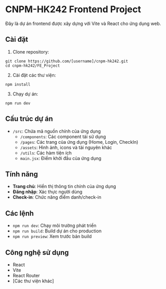 # CNPM-HK242 Frontend Project

Đây là dự án frontend được xây dựng với Vite và React cho ứng dụng web.

## Cài đặt

1. Clone repository:
```
git clone https://github.com/[username]/cnpm-hk242.git
cd cnpm-hk242/FE_Project
```

2. Cài đặt các thư viện:
```
npm install
```

3. Chạy dự án:
```
npm run dev
```

## Cấu trúc dự án

- `/src`: Chứa mã nguồn chính của ứng dụng
  - `/components`: Các component tái sử dụng
  - `/pages`: Các trang của ứng dụng (Home, Login, CheckIn)
  - `/assets`: Hình ảnh, icons và tài nguyên khác
  - `/utils`: Các hàm tiện ích
  - `main.jsx`: Điểm khởi đầu của ứng dụng

## Tính năng

- **Trang chủ**: Hiển thị thông tin chính của ứng dụng
- **Đăng nhập**: Xác thực người dùng
- **Check-in**: Chức năng điểm danh/check-in

## Các lệnh

- `npm run dev`: Chạy môi trường phát triển
- `npm run build`: Build dự án cho production
- `npm run preview`: Xem trước bản build

## Công nghệ sử dụng

- React
- Vite
- React Router
- [Các thư viện khác]